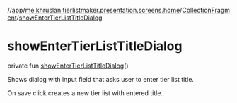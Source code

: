 //[app](../../../index.md)/[me.khruslan.tierlistmaker.presentation.screens.home](../index.md)/[CollectionFragment](index.md)/[showEnterTierListTitleDialog](show-enter-tier-list-title-dialog.md)

# showEnterTierListTitleDialog

private fun [showEnterTierListTitleDialog](show-enter-tier-list-title-dialog.md)()

Shows dialog with input field that asks user to enter tier list title.

On save click creates a new tier list with entered title.
